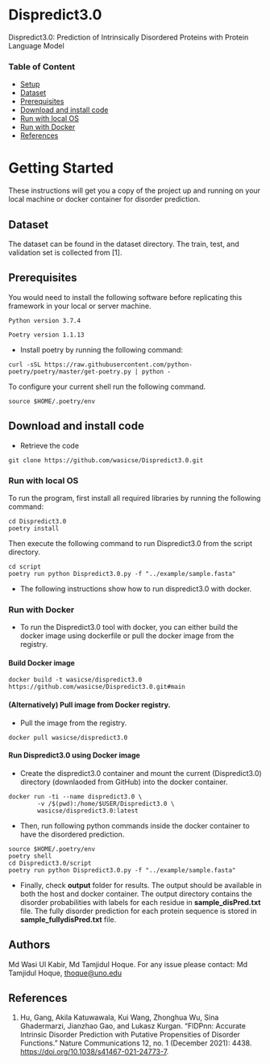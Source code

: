 # Dispredict3.0
Dispredict3.0: Prediction of Intrinsically Disordered Proteins with Protein
Language Model

### Table of Content

- [Setup](#getting-started)
- [Dataset](#Dataset)
- [Prerequisites](#Prerequisites)
- [Download and install code](#download-and-install-code)
- [Run with local OS](#Run-with-local-OS)
- [Run with Docker](#Run-with-Docker)
- [References](#References) 

# Getting Started
 

These instructions will get you a copy of the project up and running on your local machine or docker container for disorder prediction. 

 ## Dataset
The dataset can be found in the dataset directory. The train, test, and validation set is collected from [1].

## Prerequisites

You would need to install the following software before replicating this framework in your local or server machine.

 ```
Python version 3.7.4

Poetry version 1.1.13
 ```
- Install poetry by running the following command:
 ```
curl -sSL https://raw.githubusercontent.com/python-poetry/poetry/master/get-poetry.py | python -
 ```
To configure your current shell run the following command.
```
source $HOME/.poetry/env
 ``` 
## Download and install code

- Retrieve the code

```
git clone https://github.com/wasicse/Dispredict3.0.git
```

### Run with local OS

To run the program, first install all required libraries by running the following command:

```
cd Dispredict3.0
poetry install
```

Then execute the following command to run Dispredict3.0 from the script directory.

```
cd script
poetry run python Dispredict3.0.py -f "../example/sample.fasta"
```

- The following instructions show how to run dispredict3.0 with docker.

### Run with Docker
- To run the Dispredict3.0 tool with docker, you can either build the docker image using dockerfile or pull the docker image from the registry.
#### Build Docker image 

```
docker build -t wasicse/dispredict3.0 https://github.com/wasicse/Dispredict3.0.git#main    
```
 #### (Alternatively) Pull image from Docker registry.

- Pull the image from the registry.
 ```
 docker pull wasicse/dispredict3.0
```
#### Run Dispredict3.0 using Docker image
- Create the dispredict3.0 container and mount the current (Dispredict3.0) directory (downlaoded from GitHub) into the docker container.

```
docker run -ti --name dispredict3.0 \
        -v /$(pwd):/home/$USER/Dispredict3.0 \
        wasicse/dispredict3.0:latest
```

- Then, run following python commands inside the docker container to have the disordered prediction.

```
source $HOME/.poetry/env
poetry shell
cd Dispredict3.0/script
poetry run python Dispredict3.0.py -f "../example/sample.fasta"
```

- Finally, check **output** folder for results. The output should be available in both the host and docker container. The output directory contains the disorder probabilities with labels for each residue in **sample_disPred.txt** file. The fully disorder prediction for each protein sequence is stored in **sample_fullydisPred.txt** file.



## Authors

Md Wasi Ul Kabir, Md Tamjidul Hoque. For any issue please contact: Md Tamjidul Hoque, thoque@uno.edu 

## References

1. Hu, Gang, Akila Katuwawala, Kui Wang, Zhonghua Wu, Sina Ghadermarzi, Jianzhao Gao, and Lukasz Kurgan. “FlDPnn: Accurate Intrinsic Disorder Prediction with Putative Propensities of Disorder Functions.” Nature Communications 12, no. 1 (December 2021): 4438. https://doi.org/10.1038/s41467-021-24773-7.




